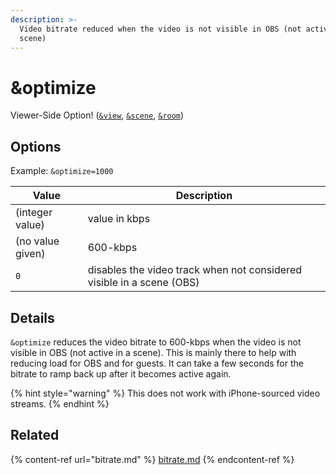 ```yaml
---
description: >-
  Video bitrate reduced when the video is not visible in OBS (not active in a
  scene)
---
```


# \&optimize

Viewer-Side Option! ([`&view`](../view-parameters/view.md), [`&scene`](../view-parameters/scene.md), [`&room`](../../general-settings/room.md))

## Options

Example: `&optimize=1000`

| Value            | Description                                                           |
| ---------------- | --------------------------------------------------------------------- |
| (integer value)  | value in kbps                                                         |
| (no value given) | 600-kbps                                                              |
| `0`              | disables the video track when not considered visible in a scene (OBS) |

## Details

`&optimize` reduces the video bitrate to 600-kbps when the video is not visible in OBS (not active in a scene). This is mainly there to help with reducing load for OBS and for guests. It can take a few seconds for the bitrate to ramp back up after it becomes active again.

{% hint style="warning" %}
This does not work with iPhone-sourced video streams.
{% endhint %}

## Related

{% content-ref url="bitrate.md" %}
[bitrate.md](bitrate.md)
{% endcontent-ref %}
